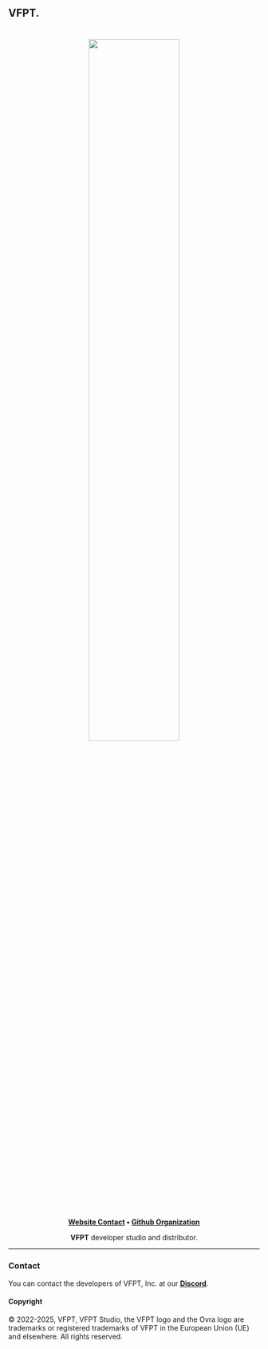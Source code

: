 ## VFPT.

<h1 align="center">
    <a href="https://github.com/VFPT" target="_blank">
        <img height="60%" width="60%" src=""><br>
    </a>
</h1>

<p align="center">
    <b><a href="http://localhost:3000/">Website Contact</a> • <a href="https://github.com/VFPT">Github Organization</a></b>
</p>

<p align="center">
   <b>VFPT</b> developer studio and distributor.
</p>

---

### Contact

You can contact the developers of VFPT, Inc. at our <b><a href="https://discord.com/invite/5AVuqph8d6">Discord</a></b>.

#### Copyright

© 2022-2025, VFPT, VFPT Studio, the VFPT logo and the Ovra logo are trademarks or registered 
trademarks of VFPT in the European Union (UE) and elsewhere. All rights reserved.
